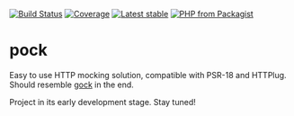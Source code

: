 [![Build Status](https://github.com/Neur0toxine/pock/workflows/Tests/badge.svg)](https://github.com/Neur0toxine/pock/actions)
[![Coverage](https://img.shields.io/codecov/c/gh/Neur0toxine/pock/master.svg?logo=codecov&logoColor=white)](https://codecov.io/gh/Neur0toxine/pock)
[![Latest stable](https://img.shields.io/packagist/v/neur0toxine/pock.svg)](https://packagist.org/packages/neur0toxine/pock)
[![PHP from Packagist](https://img.shields.io/packagist/php-v/neur0toxine/pock.svg?logo=php&logoColor=white)](https://packagist.org/packages/neur0toxine/pock)

# pock

Easy to use HTTP mocking solution, compatible with PSR-18 and HTTPlug. Should resemble [gock](https://github.com/h2non/gock) in the end.

Project in its early development stage. Stay tuned!
